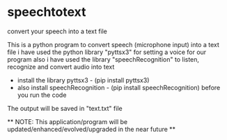 # speechtotext
 convert your speech into a text file

 This is a python program to convert speech (microphone input) into a text file
 i have used the python library "pyttsx3" for setting a voice for our program
 also i have used the library "speechRecognition" to listen, recognize and convert audio into text
 
 * install the library pyttsx3 - (pip install pyttsx3)
 * also install speechRecognition - (pip install speechRecognition)
 before you run the code
 
 The output will be saved in "text.txt" file
 
 ** NOTE: This application/program will be updated/enhanced/evolved/upgraded in the near future **
